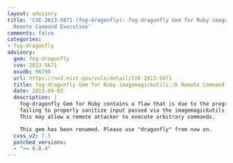 ```yaml
---
layout: advisory
title: 'CVE-2013-5671 (fog-dragonfly): fog-dragonfly Gem for Ruby imagemagickutils.rb
  Remote Command Execution'
comments: false
categories:
- fog-dragonfly
advisory:
  gem: fog-dragonfly
  cve: 2013-5671
  osvdb: 96798
  url: https://nvd.nist.gov/vuln/detail/CVE-2013-5671
  title: fog-dragonfly Gem for Ruby imagemagickutils.rb Remote Command Execution
  date: 2013-09-03
  description: |
    fog-dragonfly Gem for Ruby contains a flaw that is due to the program
    failing to properly sanitize input passed via the imagemagickutils.rb script.
    This may allow a remote attacker to execute arbitrary commands.

    This gem has been renamed. Please use "dragonfly" from now on.
  cvss_v2: 7.5
  patched_versions:
  - ">= 0.8.4"
---
```

